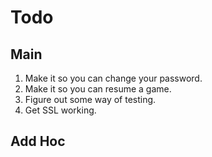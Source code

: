 # Todo

## Main

1. Make it so you can change your password.
2. Make it so you can resume a game.
3. Figure out some way of testing.
4. Get SSL working.

## Add Hoc
